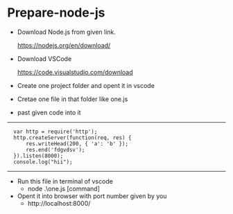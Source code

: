 # Prepare-node-js

- Download Node.js from given link.
  
  https://nodejs.org/en/download/

- Download VSCode

  https://code.visualstudio.com/download

- Create one project folder and opent it in vscode
- Cretae one file in that folder like one.js
- past given code into it 
***
      var http = require('http');
      http.createServer(function(req, res) {
          res.writeHead(200, { 'a': 'b' });
          res.end('fdgvdsv');
      }).listen(8000);
      console.log("hii");
***
- Run this file in terminal of vscode
  - node .\one.js [command]
- Opent it into browser with port number given by you
  - http://localhost:8000/
